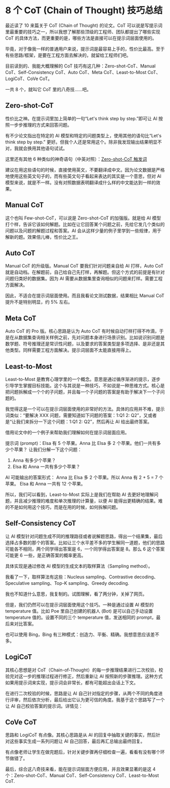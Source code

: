 # 8 个 CoT (Chain of Thought) 技巧总结

最近读了 10 来篇关于 CoT (Chain of Thought) 的论文。CoT 可以说是写提示词里最重要的技巧之一，所以我想了解那些顶级的工程师、团队都提出了哪些实现 CoT 的具体方法，而更重要的是，哪些方法是直接可以在提示词层面使用的。

毕竟，对于像我一样的普通用户来说，提示词是最容易上手的，性价比最高。至于有些思路/框架，是要在工程方面去解决的，就留给工程师们吧。

目前读到的、我能大概理解的 CoT 技巧有这几种：Zero-shot-CoT、Manual CoT、Self-Consistency CoT、Auto CoT、Meta CoT、Least-to-Most CoT、LogiCoT、CoVe CoT。

一共 8 个，就叫它 CoT 里的八奇技......吧。

## Zero-shot-CoT

性价比之神。在提示词里加上简单的一句“Let's think step by step.”即可让 AI 按照一步步推理的方式来回答问题。

有不少论文指出在特定的 AI 模型和特定的问题类型上，使用其他的语句比“Let's think step by step.” 更好。但我个人还是常用这个。除非我发现输出结果明显不对，我就会换用其他语句试试。

这里还有其他 6 种类似的神奇语句（中英对照）：[Zero-shot-CoT 触发词](./zero_shot_cot_triggers.md)

建议在用这些语句的时候，直接使用英文，不要翻译成中文。因为论文数据是严格地使用这些英文句子的，而有些英文句子看起来表达的其实是一个意思，但对 AI 模型来说，就是不一样。没有对照数据表明翻译成什么样的中文能达到一样的效果。

## Manual CoT

这个也叫 Few-shot-CoT，可以说是 Zero-shot-CoT 的加强版。就是给 AI 模型打个样，告诉它该如何解题。比如在让它回答某个问题之前，先给它发几个类似的问题以及问题的解题过程和答案。AI 会从这样少量的例子里学到一些规律，用于解新的题。效果倍儿棒，性价比之王。

## Auto CoT

Manual CoT 的升级版。Manual CoT 要我们针对问题亲自给 AI 打样，Auto CoT 就是自动档。在解题前，自己给自己先打样，再解题。但这个方式的前提是有针对问题归类好的数据集。因为 AI 需要从数据集里查询相似的问题来打样。需要工程方面解决。

因此，不适合在提示词层面使用。而且我看论文测试数据，结果相比 Manual CoT 提升不是特别明显，约 5% 左右。

## Meta CoT

Auto CoT 的 Pro 版。核心思路是认为 Auto CoT 有时候自动打样打得不咋滴，于是在从数据集查询相关样例之前，先对问题本身进行场景识别。比如说识别问题是数学题、符号推理还是常识性问题，以及要求的答案类型是多项选择、是非还是其他类型。同样需要工程方面解决。提示词层面不太能直接用得上。

## Least-to-Most

Least-to-Most 是教育心理学里的一个概念。意思是通过循序渐进的提示，逐步引导学生掌握目标技能。这个与其说是一种技巧，不如说是一种思维方式。核心是把问题拆解成一个个的子问题，并且每一个子问题的答案是有助于解决下一个子问题的。

我觉得这是一个可以在提示词层面使用的非常好的方法。具体的应用并不难，提示词类似：“要解决 XXX 问题，需要知道如下问题的答案：1:Q1  2: Q2”，又或者是“让我们来拆分一下这个问题：1:Q1  2: Q2”，然后再让 AI 给出最终答案。

借用论文中的一个例子来帮助我们理解如何在提示词层面应用。

提示词 (prompt)：Elsa 有 5 个苹果。Anna 比 Elsa 多 2 个苹果。他们一共有多少个苹果？
让我们分解一下这个问题：

1. Anna 有多少个苹果？
2. Elsa 和 Anna 一共有多少个苹果？

AI 可能输出的答案形式：
Anna 比 Elsa 多 2 个苹果。所以 Anna 有 2 + 5 = 7 个苹果。
Elsa 和 Anna 一共有 12 个苹果。

所以，我们可以看到，Least-to-Most 实际上是我们在帮助 AI 去更好地理解问题，并且减少推理的难度和单次推理的计算量，以便 AI 能得出更精确的结果。难的不是如何用这个技巧，而是在用的时候，如何拆解问题。

## Self-Consistency CoT

让 AI 模型针对问题生成不同的推理路径或者说解题思路，得出一个结果集，最后选择占多数的那个的答案。比如让三个水平差不多的学生解同一道题，他们的思路可能各不相同，两个同学得出答案是 6，一个同学得出答案是 8。那么 6 这个答案可能更 6 一些，是正确答案的概率更高。

具体实现是通过修改 AI 模型的生成文本的取样算法（Sampling method）。

我看了一下，取样算法有这些：Nucleus sampling、Contrastive decoding、Speculative sampling、Top-K sampling、Greedy decoding.

我也不知道什么意思，我复制的。试图理解，看了两分钟，关掉了网页。

但是，我们仍然可以在提示词层面使用这个技巧。一种是通过设置 AI 模型的 temperature 值。比如 Poe 里自己创建的机器人 (Bot) 是可以自己手动设置 temperature 值的。设置不同的三个 temperature 值，发送相同的 prompt，最后来对比答案。

也可以使用 Bing，Bing 有三种模式：创造力、平衡、精确。我想意思应该差不多。

## LogiCoT

其核心思想是对 CoT（Chain-of-Thought）的每一步推理结果进行二次校验，校验完对这一步的推理过程进行修正，然后重新让 AI 按照新的步骤推理。这种方式如果用提示词来实现，提示词会非常长，都有可能超出会话上下文。

在进行二次校验的时候，思路是让 AI 自己针对指定的步骤，从两个不同的角度进行评审，然后依次分析，最后给出它认为更可信的角度。我基于这个思路写了一个让 AI 自己校验答案的提示词。详情见：[](../prompt_eval/result_eval.md)

## CoVe CoT

思路和 LogiCoT 有点像。其核心思路是从 AI 的回复中抽取关键的事实，然后针对这些事实生成一系列问题让 AI 自己回答，最后再汇总输出最终回复。

有点像老师让学生在做完题后，针对关键步骤再仔细检查一遍，看看有没有哪个环节做错了。

最后，综合这八奇技来看，能在提示词层面方便应用，并且效果显著的是这 4 个：Zero-shot-CoT、Manual CoT、Self-Consistency CoT、Least-to-Most CoT.